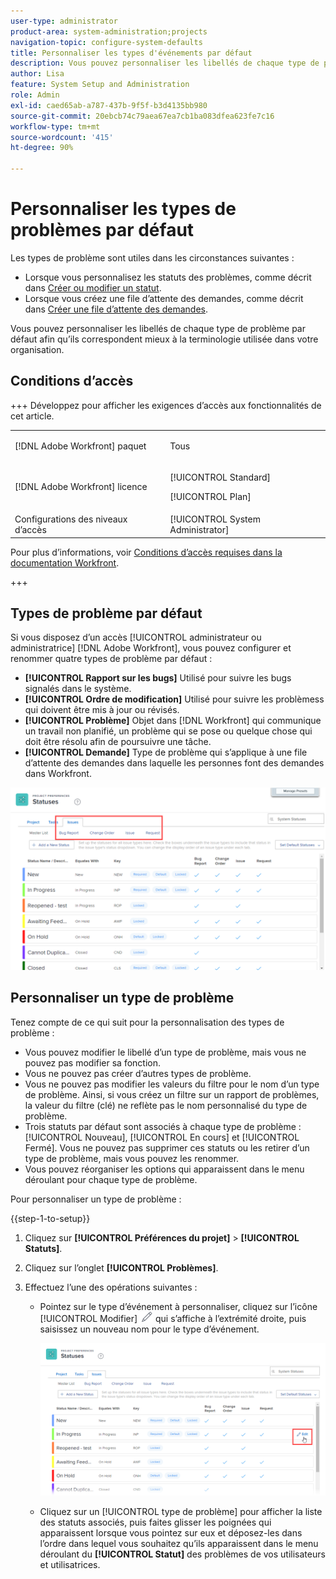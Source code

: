 ```yaml
---
user-type: administrator
product-area: system-administration;projects
navigation-topic: configure-system-defaults
title: Personnaliser les types d'événements par défaut
description: Vous pouvez personnaliser les libellés de chaque type de problème par défaut afin qu’ils correspondent mieux à la terminologie utilisée dans votre organisation. Les types de problème sont utiles pour personnaliser les statuts des problèmes et créer des files d’attente des demandes.
author: Lisa
feature: System Setup and Administration
role: Admin
exl-id: caed65ab-a787-437b-9f5f-b3d4135bb980
source-git-commit: 20ebcb74c79aea67ea7cb1ba083dfea623fe7c16
workflow-type: tm+mt
source-wordcount: '415'
ht-degree: 90%

---
```


# Personnaliser les types de problèmes par défaut

Les types de problème sont utiles dans les circonstances suivantes :

* Lorsque vous personnalisez les statuts des problèmes, comme décrit dans [Créer ou modifier un statut](../../../administration-and-setup/customize-workfront/creating-custom-status-and-priority-labels/create-or-edit-a-status.md).
* Lorsque vous créez une file d’attente des demandes, comme décrit dans [Créer une file d’attente des demandes](../../../manage-work/requests/create-and-manage-request-queues/create-request-queue.md).

Vous pouvez personnaliser les libellés de chaque type de problème par défaut afin qu’ils correspondent mieux à la terminologie utilisée dans votre organisation.

## Conditions d’accès

+++ Développez pour afficher les exigences d’accès aux fonctionnalités de cet article.

<table style="table-layout:auto"> 
 <col> 
 <col> 
 <tbody> 
  <tr> 
   <td>[!DNL Adobe Workfront] paquet</td> 
   <td><p>Tous</p></td> 
  </tr> 
  <tr> 
   <td>[!DNL Adobe Workfront] licence</td> 
   <td><p>[!UICONTROL Standard]</p>
       <p>[!UICONTROL Plan]</p></td>
  </tr> 
  <tr> 
   <td>Configurations des niveaux d’accès</td> 
   <td>[!UICONTROL System Administrator]</td> 
  </tr> 
 </tbody> 
</table>

Pour plus d’informations, voir [Conditions d’accès requises dans la documentation Workfront](/help/quicksilver/administration-and-setup/add-users/access-levels-and-object-permissions/access-level-requirements-in-documentation.md).

+++

## Types de problème par défaut

Si vous disposez d’un accès [!UICONTROL administrateur ou administratrice] [!DNL Adobe Workfront], vous pouvez configurer et renommer quatre types de problème par défaut :

* **[!UICONTROL Rapport sur les bugs]** Utilisé pour suivre les bugs signalés dans le système.
* **[!UICONTROL Ordre de modification]** Utilisé pour suivre les problèmess qui doivent être mis à jour ou révisés.
* **[!UICONTROL Problème]** Objet dans [!DNL Workfront] qui communique un travail non planifié, un problème qui se pose ou quelque chose qui doit être résolu afin de poursuivre une tâche.
* **[!UICONTROL Demande]** Type de problème qui s’applique à une file d’attente des demandes dans laquelle les personnes font des demandes dans Workfront.

![Types de problème par défaut](assets/default-issue-types.png)

## Personnaliser un type de problème

Tenez compte de ce qui suit pour la personnalisation des types de problème :

* Vous pouvez modifier le libellé d’un type de problème, mais vous ne pouvez pas modifier sa fonction.
* Vous ne pouvez pas créer d’autres types de problème.
* Vous ne pouvez pas modifier les valeurs du filtre pour le nom d’un type de problème. Ainsi, si vous créez un filtre sur un rapport de problèmes, la valeur du filtre (clé) ne reflète pas le nom personnalisé du type de problème.
* Trois statuts par défaut sont associés à chaque type de problème : [!UICONTROL Nouveau], [!UICONTROL En cours] et [!UICONTROL Fermé]. Vous ne pouvez pas supprimer ces statuts ou les retirer d’un type de problème, mais vous pouvez les renommer.
* Vous pouvez réorganiser les options qui apparaissent dans le menu déroulant pour chaque type de problème.

Pour personnaliser un type de problème :

{{step-1-to-setup}}

1. Cliquez sur **[!UICONTROL Préférences du projet]** > **[!UICONTROL Statuts]**.

1. Cliquez sur l’onglet **[!UICONTROL Problèmes]**.
1. Effectuez l’une des opérations suivantes :

   * Pointez sur le type d’événement à personnaliser, cliquez sur l’icône [!UICONTROL Modifier] ![Icône Modifier](assets/edit-icon.png) qui s’affiche à l’extrémité droite, puis saisissez un nouveau nom pour le type d’événement.

     ![Personnaliser le type d&#39;événement](assets/customize-issue-type.png)

   * Cliquez sur un [!UICONTROL type de problème] pour afficher la liste des statuts associés, puis faites glisser les poignées qui apparaissent lorsque vous pointez sur eux et déposez-les dans l’ordre dans lequel vous souhaitez qu’ils apparaissent dans le menu déroulant du **[!UICONTROL Statut]** des problèmes de vos utilisateurs et utilisatrices.
